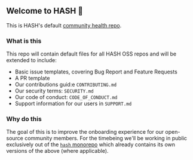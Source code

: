 ## Welcome to HASH 👋

This is HASH's default [community health repo](https://docs.github.com/en/communities/setting-up-your-project-for-healthy-contributions/creating-a-default-community-health-file).


### What is this

This repo will contain default files for all HASH OSS repos and will be extended to include:
- Basic issue templates, covering Bug Report and Feature Requests
- A PR template
- Our contributions guid:e `CONTRIBUTING.md`
- Our security terms: `SECURITY.md`
- Our code of conduct: `CODE_OF_CONDUCT.md`
- Support information for our users in `SUPPORT.md`


### Why do this

The goal of this is to improve the onboarding experience for our open-source community members. For the timebeing we'll be working in public exclusively out of the [`hash` monorepo](https://github.com/hashintel/hash) which already contains its own versions of the above (where applicable).
